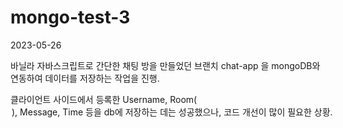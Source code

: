 # mongo-test-3

2023-05-26

바닐라 자바스크립트로 간단한 채팅 방을 만들었던 브랜치 chat-app 을 mongoDB와 연동하여 데이터를 저장하는 작업을 진행.

클라이언트 사이드에서 등록한 Username, Room( <option value> ), Message, Time 등을 db에 저장하는 데는 성공했으나, 코드 개선이 많이 필요한 상황.

